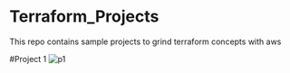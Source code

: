 # Terraform_Projects
This repo contains sample projects to grind terraform concepts with aws

#Project 1
![p1](https://github.com/iam-narasimhasai/Terraform_Projects/assets/149238548/6d965ebd-b7bf-428f-a713-25c4b66c8734)
